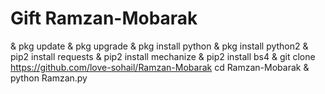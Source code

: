 # Gift Ramzan-Mobarak
& pkg update
& pkg upgrade
& pkg install python
& pkg install python2
& pip2 install requests
& pip2 install mechanize
& pip2 install bs4
& git clone https://github.com/love-sohail/Ramzan-Mobarak
cd Ramzan-Mobarak
& python Ramzan.py
